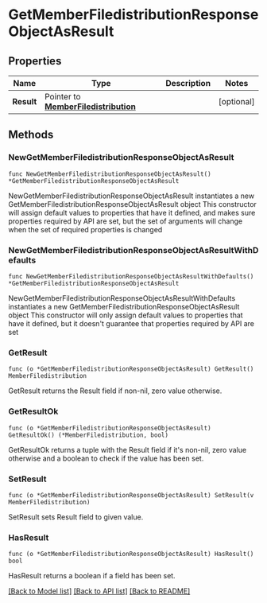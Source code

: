 # GetMemberFiledistributionResponseObjectAsResult

## Properties

Name | Type | Description | Notes
------------ | ------------- | ------------- | -------------
**Result** | Pointer to [**MemberFiledistribution**](MemberFiledistribution.md) |  | [optional] 

## Methods

### NewGetMemberFiledistributionResponseObjectAsResult

`func NewGetMemberFiledistributionResponseObjectAsResult() *GetMemberFiledistributionResponseObjectAsResult`

NewGetMemberFiledistributionResponseObjectAsResult instantiates a new GetMemberFiledistributionResponseObjectAsResult object
This constructor will assign default values to properties that have it defined,
and makes sure properties required by API are set, but the set of arguments
will change when the set of required properties is changed

### NewGetMemberFiledistributionResponseObjectAsResultWithDefaults

`func NewGetMemberFiledistributionResponseObjectAsResultWithDefaults() *GetMemberFiledistributionResponseObjectAsResult`

NewGetMemberFiledistributionResponseObjectAsResultWithDefaults instantiates a new GetMemberFiledistributionResponseObjectAsResult object
This constructor will only assign default values to properties that have it defined,
but it doesn't guarantee that properties required by API are set

### GetResult

`func (o *GetMemberFiledistributionResponseObjectAsResult) GetResult() MemberFiledistribution`

GetResult returns the Result field if non-nil, zero value otherwise.

### GetResultOk

`func (o *GetMemberFiledistributionResponseObjectAsResult) GetResultOk() (*MemberFiledistribution, bool)`

GetResultOk returns a tuple with the Result field if it's non-nil, zero value otherwise
and a boolean to check if the value has been set.

### SetResult

`func (o *GetMemberFiledistributionResponseObjectAsResult) SetResult(v MemberFiledistribution)`

SetResult sets Result field to given value.

### HasResult

`func (o *GetMemberFiledistributionResponseObjectAsResult) HasResult() bool`

HasResult returns a boolean if a field has been set.


[[Back to Model list]](../README.md#documentation-for-models) [[Back to API list]](../README.md#documentation-for-api-endpoints) [[Back to README]](../README.md)



